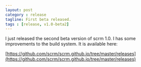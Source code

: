 ```yaml
---
layout: post
category : release
tagline: First beta released.
tags : [release, v1.0-beta2]
---
```


I just released the second beta version of scrm 1.0. I has some improvements to
the build system. It is available here:

[https://github.com/scrm/scrm.github.io/tree/master/releases](https://github.com/scrm/scrm.github.io/tree/master/releases)
